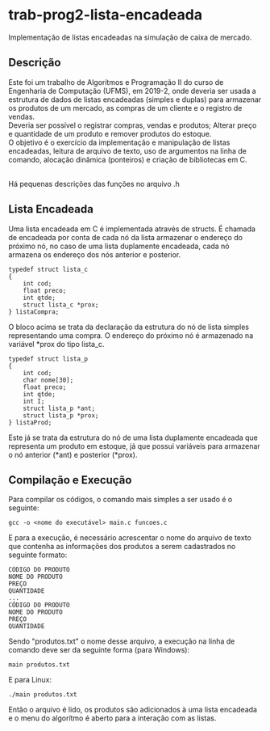 # trab-prog2-lista-encadeada
Implementação de listas encadeadas na simulação de caixa de mercado.

## Descrição
Este foi um trabalho de Algorítmos e Programação II do curso de Engenharia de Computação (UFMS), em 2019-2, onde deveria ser usada a estrutura de dados de listas encadeadas (simples e duplas) para armazenar os produtos de um mercado, as compras de um cliente e o registro de vendas.</br>
Deveria ser possível o registrar compras, vendas e produtos; Alterar preço e quantidade de um produto e remover produtos do estoque.</br>
O objetivo é o exercício da implementação e manipulação de listas encadeadas, leitura de arquivo de texto, uso de argumentos na linha de comando, alocação dinâmica (ponteiros) e criação de bibliotecas em C.</br></br>

Há pequenas descrições das funções no arquivo .h

## Lista Encadeada

Uma lista encadeada em C é implementada através de structs. É chamada de encadeada por conta de cada nó da lista armazenar o endereço do próximo nó, no caso de uma lista duplamente encadeada, cada nó armazena os endereço dos nós anterior e posterior. </b>
```
typedef struct lista_c
{
	int cod;
	float preco;
	int qtde;
	struct lista_c *prox;
} listaCompra;
```
O bloco acima se trata da declaração da estrutura do nó de lista simples representando uma compra. O endereço do próximo nó é armazenado na variável \*prox do tipo lista_c.</b>
```
typedef struct lista_p
{
	int cod;
	char nome[30];
	float preco;
	int qtde;
	int I;
	struct lista_p *ant;
	struct lista_p *prox;
} listaProd;
```
Este já se trata da estrutura do nó de uma lista duplamente encadeada que representa um produto em estoque, já que possui variáveis para armazenar o nó anterior (\*ant) e posterior (\*prox).

## Compilação e Execução

Para compilar os códigos, o comando mais simples a ser usado é o seguinte:
```
gcc -o <nome do executável> main.c funcoes.c
```
E para a execução, é necessário acrescentar o nome do arquivo de texto que contenha as informações dos produtos a serem cadastrados no seguinte formato:
```
CÓDIGO DO PRODUTO
NOME DO PRODUTO
PREÇO
QUANTIDADE
...
CÓDIGO DO PRODUTO
NOME DO PRODUTO
PREÇO
QUANTIDADE
```
Sendo "produtos.txt" o nome desse arquivo, a execução na linha de comando deve ser da seguinte forma (para Windows):
```
main produtos.txt
```
E para Linux:
```
./main produtos.txt
```
Então o arquivo é lido, os produtos são adicionados à uma lista encadeada e o menu do algorítmo é aberto para a interação com as listas.</br>
